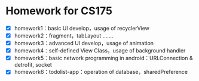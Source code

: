 # Homework for CS175

- [x] homework1：basic UI develop，usage of recyclerView
- [x] homework2：fragment，tabLayout …….
- [x] homework3：advanced UI develop，usage of animation
- [x] homework4：self-defined View Class，usage of background handler
- [x] homework5：basic network programming in android：URLConnection & detrofit, socket
- [x] homework6：todolist-app：operation of database，sharedPreference